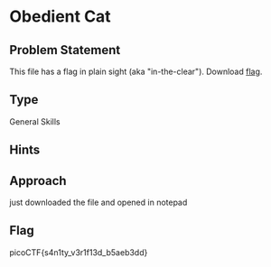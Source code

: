 # Obedient Cat

## Problem Statement

This file has a flag in plain sight (aka "in-the-clear"). Download [flag](https://mercury.picoctf.net/static/217686fc11d733b80be62dcfcfca6c75/flag).

## Type

General Skills

## Hints


## Approach

just downloaded the file and opened in notepad

## Flag

picoCTF{s4n1ty_v3r1f13d_b5aeb3dd}